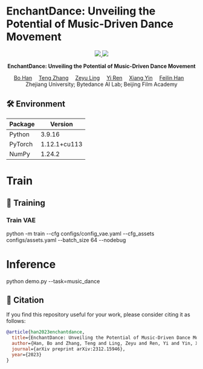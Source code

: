 # EnchantDance: Unveiling the Potential of Music-Driven Dance Movement

<p align="center">
  <a href='https://arxiv.org/abs/2312.15946'>
    <img src='https://img.shields.io/badge/Arxiv-2312.06553-A42C25?style=flat&logo=arXiv&logoColor=A42C25'>
  </a>
  <a href='https://fluide1022.github.io/EnchantDance/'>
    <img src='https://img.shields.io/badge/Project-Page-blue?style=flat&logo=Google%20Chrome&logoColor=white'>
  </a>
</p>


<p align="center">
<!-- <h1 align="center">InterDiff: Generating 3D Human-Object Interactions with Physics-Informed Diffusion</h1> -->
<strong>EnchantDance: Unveiling the Potential of Music-Driven Dance Movement</strong></h1>
   <p align="center">
    <a href='https://scholar.google.com/citations?user=5XsDL6kAAAAJ&hl=zh-CN' target='_blank'>Bo Han</a>&emsp;
    <a href='' target='_blank'>Teng Zhang</a>&emsp;
    <a href='' target='_blank'>Zeyu Ling</a>&emsp;
    <a href='https://rayeren.github.io/' target='_blank'>Yi Ren</a>&emsp;
    <a href='https://scholar.google.com/citations?user=e6_J-lEAAAAJ&hl=en' target='_blank'>Xiang Yin</a>&emsp;
    <a href='https://feilinh.cn/' target='_blank'>Feilin Han</a>&emsp;
    <br>
    Zhejiang University;    Bytedance AI Lab;
    Beijing Film Academy
    <br>
  </p>
</p>

## 🛠️ Environment

| Package | Version |
|---------|---------|
| Python  | 3.9.16  |
| PyTorch | 1.12.1+cu113 |
| NumPy   | 1.24.2  |

# Train
## 🏃 Training

### Train VAE
python -m train --cfg configs/config_vae.yaml --cfg_assets configs/assets.yaml --batch_size 64 --nodebug
# Inference
python demo.py --task=music_dance

## 🤝 Citation

If you find this repository useful for your work, please consider citing it as follows:

```bibtex
@article{han2023enchantdance,
  title={EnchantDance: Unveiling the Potential of Music-Driven Dance Movement},
  author={Han, Bo and Zhang, Teng and Ling, Zeyu and Ren, Yi and Yin, Xiang and Han, Feilin},
  journal={arXiv preprint arXiv:2312.15946},
  year={2023}
}
```